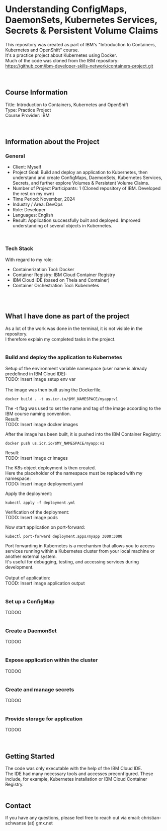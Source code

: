 # Understanding ConfigMaps, DaemonSets, Kubernetes Services, Secrets & Persistent Volume Claims
This repository was created as part of IBM's "Introduction to Containers, Kubernetes and OpenShift" course.<br>
It's a practice project about Kubernetes using Docker.<br>
Much of the code was cloned from the IBM repository: https://github.com/ibm-developer-skills-network/containers-project.git<br>
<br>
<br>



## Course Information
Title: Introduction to Containers, Kubernetes and OpenShift<br>
Type: Practice Project<br>
Course Provider: IBM<br>
<br>
<br>



## Information about the Project
### General
- Client: Myself
- Project Goal: Build and deploy an application to Kubernetes, then understand and create ConfigMaps, DaemonSets, Kubernetes Services, Secrets, and further explore Volumes & Persistent Volume Claims.
- Number of Project Participants: 1 (Cloned repository of IBM. Developed the rest on my own)
- Time Period: November, 2024
- Industry / Area: DevOps
- Role: Developer
- Languages: English
- Result: Application successfully built and deployed. Improved understanding of several objects in Kubernetes.
<br>

### Tech Stack
With regard to my role:
- Containerization Tool: Docker
- Container Registry: IBM Cloud Container Registry
- IBM Cloud IDE (based on Theia and Container)
- Container Orchestration Tool: Kubernetes
<br>
<br>



## What I have done as part of the project
As a lot of the work was done in the terminal, it is not visible in the repository.<br>
I therefore explain my completed tasks in the project.<br>
<br>

### Build and deploy the application to Kubernetes
Setup of the environment variable namespace (user name is already predefined in IBM Cloud IDE):<br>
TODO: Insert image setup env var<br>
<br>
The image was then built using the Dockerfile.<br>

```
docker build . -t us.icr.io/$MY_NAMESPACE/myapp:v1
```

The -t flag was used to set the name and tag of the image according to the IBM course naming convention.<br>
Result:<br>
TODO: Insert image docker images<br>

After the image has been built, it is pushed into the IBM Container Registry:<br>

```
docker push us.icr.io/$MY_NAMESPACE/myapp:v1 
```

Result:<br>
TODO: Insert image cr images<br>

The K8s object deployment is then created.<br>
Here the placeholder of the namespace must be replaced with my namespace:<br>
TODO: Insert image deployment.yaml<br>

Apply the deployment:<br>

```
kubectl apply -f deployment.yml
```

Verification of the deployment:<br>
TODO: Insert image pods<br>

Now start application on port-forward:<br>

```
kubectl port-forward deployment.apps/myapp 3000:3000 
```

Port forwarding in Kubernetes is a mechanism that allows you to access services running within a Kubernetes cluster from your local machine or another external system.<br>
It's useful for debugging, testing, and accessing services during development.<br>
<br>
Output of application:<br>
TOOD: Insert image application output<br>
<br>




### Set up a ConfigMap
TODOO<br>
<br>

### Create a DaemonSet
TODOO<br>
<br>

### Expose application within the cluster
TODOO<br>
<br>

### Create and manage secrets
TODOO<br>
<br>

### Provide storage for application
TODOO<br>
<br>
<br>



## Getting Started
The code was only executable with the help of the IBM Cloud IDE.<br>
The IDE had many necessary tools and accesses preconfigured. These include, for example, Kubernetes installation or IBM Cloud Container Registry.
<br>
<br>



## Contact
If you have any questions, please feel free to reach out via email: christian-schwanse (at) gmx.net